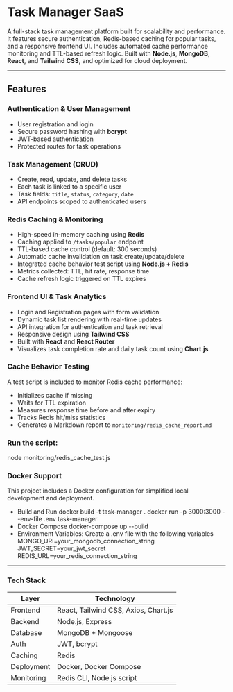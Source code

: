 #  Task Manager SaaS

A full-stack task management platform built for scalability and performance. It features secure authentication, Redis-based caching for popular tasks, and a responsive frontend UI. Includes automated cache performance monitoring and TTL-based refresh logic. Built with **Node.js**, **MongoDB**, **React**, and **Tailwind CSS**, and optimized for cloud deployment.

---

##  Features

###  Authentication & User Management
- User registration and login
- Secure password hashing with **bcrypt**
- JWT-based authentication
- Protected routes for task operations

###  Task Management (CRUD)
- Create, read, update, and delete tasks
- Each task is linked to a specific user
- Task fields: `title`, `status`, `category`, `date`
- API endpoints scoped to authenticated users

### Redis Caching & Monitoring
- High-speed in-memory caching using **Redis**
- Caching applied to `/tasks/popular` endpoint
- TTL-based cache control (default: 300 seconds)
- Automatic cache invalidation on task create/update/delete
- Integrated cache behavior test script using **Node.js + Redis**
- Metrics collected: TTL, hit rate, response time
- Cache refresh logic triggered on TTL expires

###  Frontend UI & Task Analytics
- Login and Registration pages with form validation
- Dynamic task list rendering with real-time updates
- API integration for authentication and task retrieval
- Responsive design using **Tailwind CSS**
- Built with **React** and **React Router**
- Visualizes task completion rate and daily task count using **Chart.js**

### Cache Behavior Testing
A test script is included to monitor Redis cache performance:
- Initializes cache if missing
- Waits for TTL expiration
- Measures response time before and after expiry
- Tracks Redis hit/miss statistics
- Generates a Markdown report to `monitoring/redis_cache_report.md`

### Run the script:
node monitoring/redis_cache_test.js

### Docker Support
This project includes a Docker configuration for simplified local development and deployment.
- Build and Run
docker build -t task-manager .
docker run -p 3000:3000 --env-file .env task-manager
- Docker Compose
docker-compose up --build
- Environment Variables: Create a .env file with the following variables
MONGO_URI=your_mongodb_connection_string
JWT_SECRET=your_jwt_secret
REDIS_URL=your_redis_connection_string



---

###  Tech Stack

| Layer     | Technology                                 |
|-----------|--------------------------------------------|
| Frontend  | React, Tailwind CSS, Axios, Chart.js       |
| Backend   | Node.js, Express                           |
| Database  | MongoDB + Mongoose                         |
| Auth      | JWT, bcrypt                                |
| Caching   | Redis                                      |
| Deployment| Docker, Docker Compose                     |
| Monitoring| Redis CLI, Node.js script                  |

